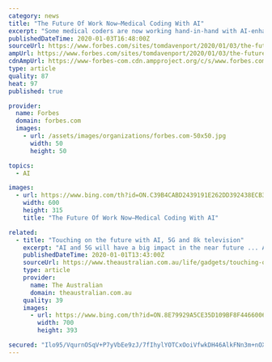```yaml
---
category: news
title: "The Future Of Work Now—Medical Coding With AI"
excerpt: "Some medical coders are now working hand-in-hand with AI-enhanced computer-assisted coding systems to identify and validate the correct codes. Elcilene Moseley and AI-Assisted Coding Elcilene Moseley lives in Florida and is an 11-year veteran medical coder. She previously worked for a company that owned multiple hospitals, but she now works for ..."
publishedDateTime: 2020-01-03T16:48:00Z
sourceUrl: https://www.forbes.com/sites/tomdavenport/2020/01/03/the-future-of-work-now-medical-coding-with-ai/
ampUrl: https://www.forbes.com/sites/tomdavenport/2020/01/03/the-future-of-work-now-medical-coding-with-ai/amp/
cdnAmpUrl: https://www-forbes-com.cdn.ampproject.org/c/s/www.forbes.com/sites/tomdavenport/2020/01/03/the-future-of-work-now-medical-coding-with-ai/amp/
type: article
quality: 87
heat: 97
published: true

provider:
  name: Forbes
  domain: forbes.com
  images:
    - url: /assets/images/organizations/forbes.com-50x50.jpg
      width: 50
      height: 50

topics:
  - AI

images:
  - url: https://www.bing.com/th?id=ON.C39B4CABD2439191E262DD392438ECB3
    width: 600
    height: 315
    title: "The Future Of Work Now—Medical Coding With AI"

related:
  - title: "Touching on the future with AI, 5G and 8k television"
    excerpt: "AI and 5G will have a big impact in the near future ... AerNos is promoting a component called AerSIP, which is a chip that detects multiple gases. Manufacturers can include these chips in phones and other devices to offer gas sensing. Expect more devices that unlock doors, padlocks and let you into apartment blocks using your biometrics."
    publishedDateTime: 2020-01-01T13:43:00Z
    sourceUrl: https://www.theaustralian.com.au/life/gadgets/touching-on-the-future-with-ai-5g-and-8k-television/news-story/87440e482f2e758b7974e6901cdd3019
    type: article
    provider:
      name: The Australian
      domain: theaustralian.com.au
    quality: 39
    images:
      - url: https://www.bing.com/th?id=ON.8E79929A5CE35D109BF8F4466006F430
        width: 700
        height: 393

secured: "Ilo95/VqurnOSqV+P7yVbEe9zJ/7fIhylYOTCxOoiVfwkDH46AlkFNn3m+nOXaw/eNHv/atrpeyJk0KiriqmKv1zk2fO8xIoJJ5dyS8YOUfH9Da/YtETrpGXBvRt9GTOqHdTaLN9xfopaaQiNPcP3nGEiupB5Zyc4Ij69U2nSD4DUorYz634BuOarGVkL5gVB0ObznsE+onCE8PXy1EFKlPWLfmK7ZSHptNjkeM+Qtw/hORzgAMM1lxNC2r3LrweccjIYkM9m5V6JWwJgfdQVg==;uKFjHa5ENUQmJRRjJTs1CA=="
---
```


